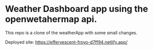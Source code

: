 # Weather Dashboard app using the openwetahermap api.

This repo is a clone of the weatherApp with some small changes.

Deployed site: https://effervescent-froyo-d7ff94.netlify.app/
